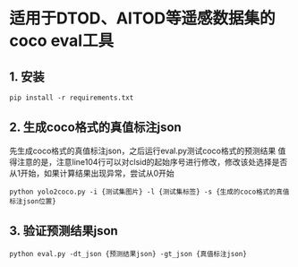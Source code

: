 # 适用于DTOD、AITOD等遥感数据集的coco eval工具
## 1. 安装

```shell
pip install -r requirements.txt
```

## 2. 生成coco格式的真值标注json

先生成coco格式的真值标注json，之后运行eval.py测试coco格式的预测结果
值得注意的是，注意line104行可以对clsid的起始序号进行修改，修改该处选择是否从1开始，如果计算结果出现异常，尝试从0开始
```shell
python yolo2coco.py -i {测试集图片} -l {测试集标签} -s {生成的coco格式的真值标注json位置}
```

## 3. 验证预测结果json

```shell
python eval.py -dt_json {预测结果json} -gt_json {真值标注json}
```